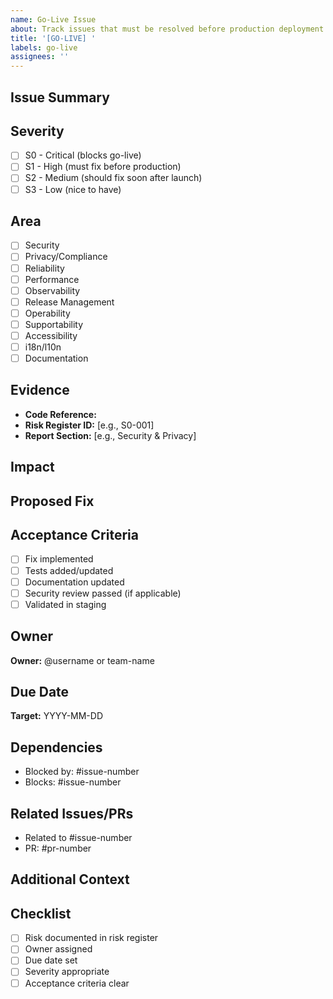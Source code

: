 ```yaml
---
name: Go-Live Issue
about: Track issues that must be resolved before production deployment
title: '[GO-LIVE] '
labels: go-live
assignees: ''
---
```


## Issue Summary
<!-- Brief description of the issue -->

## Severity
<!-- Select one -->
- [ ] S0 - Critical (blocks go-live)
- [ ] S1 - High (must fix before production)
- [ ] S2 - Medium (should fix soon after launch)
- [ ] S3 - Low (nice to have)

## Area
<!-- Select all that apply -->
- [ ] Security
- [ ] Privacy/Compliance
- [ ] Reliability
- [ ] Performance
- [ ] Observability
- [ ] Release Management
- [ ] Operability
- [ ] Supportability
- [ ] Accessibility
- [ ] i18n/l10n
- [ ] Documentation

## Evidence
<!-- Link to code, logs, audit results, or other evidence -->

- **Code Reference:** 
- **Risk Register ID:** [e.g., S0-001]
- **Report Section:** [e.g., Security & Privacy]

## Impact
<!-- What happens if this isn't fixed? -->

## Proposed Fix
<!-- How should this be resolved? -->

## Acceptance Criteria
<!-- What must be true for this to be considered resolved? -->

- [ ] Fix implemented
- [ ] Tests added/updated
- [ ] Documentation updated
- [ ] Security review passed (if applicable)
- [ ] Validated in staging

## Owner
<!-- Who is responsible for fixing this? -->

**Owner:** @username or team-name

## Due Date
<!-- When must this be fixed? -->

**Target:** YYYY-MM-DD

## Dependencies
<!-- Are there other issues that must be resolved first? -->

- Blocked by: #issue-number
- Blocks: #issue-number

## Related Issues/PRs
<!-- Link to related issues or pull requests -->

- Related to #issue-number
- PR: #pr-number

## Additional Context
<!-- Any other relevant information -->

## Checklist
- [ ] Risk documented in risk register
- [ ] Owner assigned
- [ ] Due date set
- [ ] Severity appropriate
- [ ] Acceptance criteria clear

